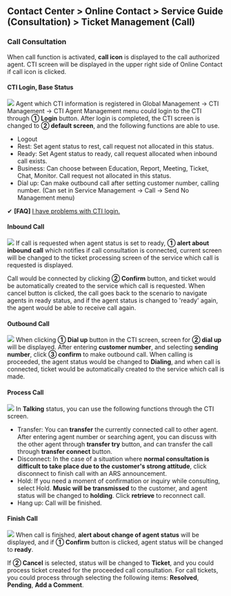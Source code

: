 ## Contact Center > Online Contact > Service Guide (Consultation) > Ticket Management (Call)

### Call Consultation
When call function is activated, **call icon** is displayed to the call authorized agent. CTI screen will be displayed in the upper right side of Online Contact if call icon is clicked.

#### CTI Login, Base Status
![](http://static.toastoven.net/prod_contact_center/2.2.3-(10)_en.png)
Agent which CTI information is registered in Global Management → CTI Management → CTI Agent Management menu could login to the CTI through **① Login** button. After login is completed, the CTI screen is changed to **② default screen**, and the following functions are able to use.

- Logout
- Rest: Set agent status to rest, call request not allocated in this status.
- Ready: Set Agent status to ready, call request allocated when inbound call exists.
- Business: Can choose between Education, Report, Meeting, Ticket, Chat, Monitor. Call request not allocated in this status.
- Dial up: Can make outbound call after setting customer number, calling number. (Can set in Service Management → Call → Send No Management menu)

✔ **\[FAQ]** [I have problems with CTI login.](https://nhn-contact.oc.toast.com/oceng/hc/article/152/)

#### Inbound Call
![](http://static.toastoven.net/prod_contact_center/2.2.3-(11)_en.png)
If call is requested when agent status is set to ready, **① alert about inbound call** which notifies if call consultation is connected, current screen will be changed to the ticket processing screen of the service which call is requested is displayed.

Call would be connected by clicking **② Confirm** button, and ticket would be automatically created to the service which call is requested. When cancel button is clicked, the call goes back to the scenario to navigate agents in ready status, and if the agent status is changed to 'ready' again, the agent would be able to receive call again.

#### Outbound Call
![](http://static.toastoven.net/prod_contact_center/2.2.3-(12)_en.png)
When clicking **① Dial up** button in the CTI screen, screen for **② dial up** will be displayed.
After entering **customer number**, and selecting **sending number**, click **③ confirm** to make outbound call.
When calling is proceeded, the agent status would be changed to **Dialing**, and when call is connected, ticket would be automatically created to the service which call is made.

#### Process Call
![](http://static.toastoven.net/prod_contact_center/2.2.3-(13)_en.png)
In **Talking** status, you can use the following functions through the CTI screen.

- Transfer: You can **transfer** the currently connected call to other agent. After entering agent number or searching agent, you can discuss with the other agent through **transfer try** button, and can transfer the call through **transfer connect** button. 
- Disconnect: In the case of a situation where **normal consultation is difficult to take place due to the customer's strong attitude**, click disconnect to finish call with an ARS announcement.
- Hold: If you need a moment of confirmation or inquiry while consulting, select Hold. **Music will be transmissed** to the customer, and agent status will be changed to **holding**. Click **retrieve** to reconnect call.
- Hang up: Call will be finished.

#### Finish Call
![](http://static.toastoven.net/prod_contact_center/2.2.3-(14)_en.png)
When call is finished, **alert about change of agent status** will be displayed, and if **① Confirm** button is clicked, agent status will be changed to **ready**.

If **② Cancel** is selected, status will be changed to **Ticket**, and you could process ticket created for the proceeded call consultation. For call tickets, you could process through selecting the following items: **Resolved**, **Pending**, **Add a Comment**.
